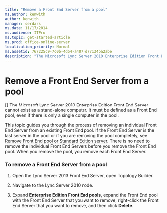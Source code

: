 ```yaml
---
title: "Remove a Front End Server from a pool"
ms.author: kenwith
author: kenwith
manager: serdars
ms.date: 11/17/2014
ms.audience: ITPro
ms.topic: get-started-article
ms.prod: office-online-server
localization_priority: Normal
ms.assetid: 767225c9-7c0b-4d54-a407-d77134ba2abe
description: "The Microsoft Lync Server 2010 Enterprise Edition Front End Server cannot exist as a stand-alone computer. It must be defined as a Front End pool, even if there is only a single computer in the pool."
---
```


# Remove a Front End Server from a pool
[]
The Microsoft Lync Server 2010 Enterprise Edition Front End Server cannot exist as a stand-alone computer. It must be defined as a Front End pool, even if there is only a single computer in the pool.
  
This topic guides you through the process of removing an individual Front End Server from an existing Front End pool. If the Front End Server is the last server in the pool or if you are removing the pool completely, see [Remove Front End pool or Standard Edition server](remove-front-end-pool-or-standard-edition-server.md). There is no need to remove the individual Front End Servers before you remove the Front End pool. When you remove the pool, you remove each Front End Server.
  
### To remove a Front End Server from a pool

1. Open the Lync Server 2013 Front End Server, open Topology Builder.
    
2. Navigate to the Lync Server 2010 node.
    
3. Expand **Enterprise Edition Front End pools**, expand the Front End pool with the Front End Server that you want to remove, right-click the Front End Server that you want to remove, and then click **Delete**.
    

